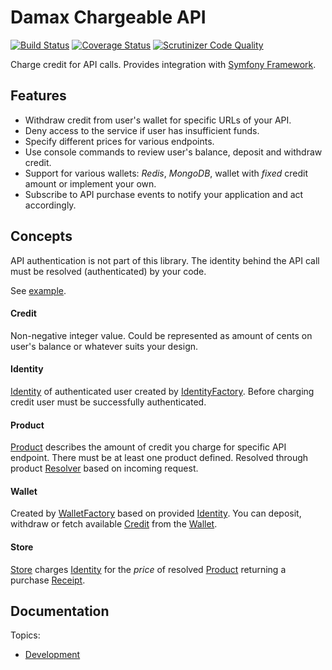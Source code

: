 # Damax Chargeable API

[![Build Status](https://travis-ci.org/lakiboy/damax-chargeable-api.svg?branch=master)](https://travis-ci.org/lakiboy/damax-chargeable-api) [![Coverage Status](https://coveralls.io/repos/lakiboy/damax-chargeable-api/badge.svg?branch=master&service=github)](https://coveralls.io/github/lakiboy/damax-chargeable-api?branch=master) [![Scrutinizer Code Quality](https://scrutinizer-ci.com/g/lakiboy/damax-chargeable-api/badges/quality-score.png?b=master)](https://scrutinizer-ci.com/g/lakiboy/damax-chargeable-api/?branch=master)

Charge credit for API calls. Provides integration with [Symfony Framework](https://github.com/symfony/symfony).

## Features

- Withdraw credit from user's wallet for specific URLs of your API.
- Deny access to the service if user has insufficient funds.
- Specify different prices for various endpoints.
- Use console commands to review user's balance, deposit and withdraw credit.
- Support for various wallets: _Redis_, _MongoDB_, wallet with _fixed_ credit amount or implement your own.
- Subscribe to API purchase events to notify your application and act accordingly.

## Concepts

API authentication is not part of this library. The identity behind the API call must be resolved (authenticated) by your code.

See [example](examples/processor.php).

#### Credit

Non-negative integer value. Could be represented as amount of cents on user's balance or whatever suits your design.

#### Identity

[Identity](src/Identity/Identity.php) of authenticated user created by [IdentityFactory](src/Identity/IdentityFactory.php).
Before charging credit user must be successfully authenticated.

#### Product

[Product](src/Product/Product.php) describes the amount of credit you charge for specific API endpoint.
There must be at least one product defined. Resolved through product [Resolver](src/Product/Resolver.php) based on incoming request.

#### Wallet

Created by [WalletFactory](src/Wallet/WalletFactory.php) based on provided [Identity](src/Identity/Identity.php).
You can deposit, withdraw or fetch available [Credit](src/Credit.php) from the [Wallet](src/Wallet/Wallet.php).

#### Store

[Store](src/Store/Store.php) charges [Identity](src/Identity/Identity.php) for the _price_ of resolved [Product](src/Product/Product.php) returning a purchase [Receipt](src/Store/Receipt.php).

## Documentation

Topics:

- [Development](doc/development.md)
